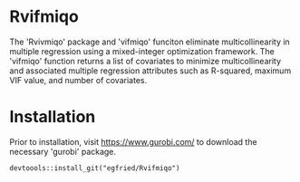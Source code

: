 # Rvifmiqo
The 'Rvivmiqo' package and 'vifmiqo' funciton eliminate multicollinearity in multiple regression using a mixed-integer optimization framework. The 'vifmiqo' function returns a list of covariates to minimize multicollinearity and associated multiple regression attributes such as R-squared, maximum VIF value, and number of covariates.

# Installation
Prior to installation, visit https://www.gurobi.com/ to download the necessary 'gurobi' package.

```{r}
devtoools::install_git("egfried/Rvifmiqo")
```
